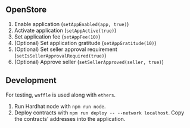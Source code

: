 ## OpenStore

1. Enable application (`setAppEnabled(app, true)`)
2. Activate application (`setAppActive(true)`)
3. Set application fee (`setAppFee(10)`)
4. (Optional) Set application gratitude (`setAppGratitude(10)`)
5. (Optional) Set seller approval requirement (`setIsSellerApprovalRequired(true)`)
6. (Optional) Approve seller (`setSellerApproved(seller, true)`)

## Development

For testing, `waffle` is used along with `ethers`.

1. Run Hardhat node with `npm run node`.
2. Deploy contracts with `npm run deploy -- --network localhost`.
   Copy the contracts' addresses into the application.
